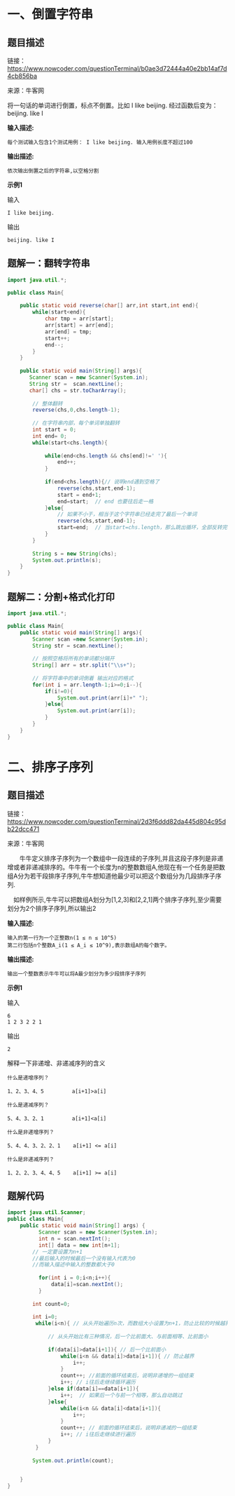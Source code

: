 



# 一、倒置字符串



## 题目描述



链接：https://www.nowcoder.com/questionTerminal/b0ae3d72444a40e2bb14af7d4cb856ba



来源：牛客网



 将一句话的单词进行倒置，标点不倒置。比如 I like beijing. 经过函数后变为：beijing. like I 



**输入描述:**

```
每个测试输入包含1个测试用例： I like beijing. 输入用例长度不超过100
```



**输出描述:**

```
依次输出倒置之后的字符串,以空格分割
```



**示例1**



输入

```
I like beijing.
```



输出

```
beijing. like I
```



## 题解一：翻转字符串



```java
import java.util.*;

public class Main{
    
    public static void reverse(char[] arr,int start,int end){
        while(start<end){
            char tmp = arr[start];
            arr[start] = arr[end];
            arr[end] = tmp;    
            start++;
            end--;
        }
    }
    
    public static void main(String[] args){
       Scanner scan = new Scanner(System.in);
       String str =  scan.nextLine();
       char[] chs = str.toCharArray();
        
        // 整体翻转
        reverse(chs,0,chs.length-1);
        
        // 在字符串内部，每个单词单独翻转
        int start = 0;
        int end= 0;
        while(start<chs.length){
            
            while(end<chs.length && chs[end]!=' '){
                end++;
            }
            
            if(end<chs.length){// 说明end遇到空格了
                reverse(chs,start,end-1);
                start = end+1;
                end=start;  // end 也要往后走一格
            }else{
                // 如果不小于，相当于这个字符串已经走完了最后一个单词
                reverse(chs,start,end-1);
                start=end;  // 当start=chs.length，那么跳出循环，全部反转完毕
            }
        }
        
        String s = new String(chs);
        System.out.println(s);
    }
}
```



## 题解二：分割+格式化打印



```java
import java.util.*;

public class Main{
    public static void main(String[] args){
        Scanner scan =new Scanner(System.in);
        String str = scan.nextLine();
        
        // 按照空格将所有的单词都分隔开
        String[] arr = str.split("\\s+");
        
        // 将字符串中的单词倒着 输出对应的格式
        for(int i = arr.length-1;i>=0;i--){
            if(i!=0){
                System.out.print(arr[i]+" ");
            }else{
                System.out.print(arr[i]);
            }
        }
    }
}
```



# 二、排序子序列



## 题目描述



链接：https://www.nowcoder.com/questionTerminal/2d3f6ddd82da445d804c95db22dcc471

来源：牛客网



&emsp;&emsp;牛牛定义排序子序列为一个数组中一段连续的子序列,并且这段子序列是非递增或者非递减排序的。牛牛有一个长度为n的整数数组A,他现在有一个任务是把数组A分为若干段排序子序列,牛牛想知道他最少可以把这个数组分为几段排序子序列.



&emsp;如样例所示,牛牛可以把数组A划分为[1,2,3]和[2,2,1]两个排序子序列,至少需要划分为2个排序子序列,所以输出2 



**输入描述:**



```
输入的第一行为一个正整数n(1 ≤ n ≤ 10^5)
第二行包括n个整数A_i(1 ≤ A_i ≤ 10^9),表示数组A的每个数字。
```



**输出描述:**



```
输出一个整数表示牛牛可以将A最少划分为多少段排序子序列
```



**示例1**



输入

```
6
1 2 3 2 2 1
```

输出

```
2
```



解释一下非递增、非递减序列的含义



```
什么是递增序列？

1、2、3、4、5         a[i+1]>a[i]

什么是递减序列？

5、4、3、2、1         a[i+1]<a[i]

什么是非递增序列？

5、4、4、3、2、2、1    a[i+1] <= a[i]

什么是非递减序列？

1、2、2、3、4、4、5    a[i+1] >= a[i]

```





## 题解代码



```java
import java.util.Scanner;
public class Main{
	public static void main(String[] args) {
          Scanner scan = new Scanner(System.in);
          int n = scan.nextInt();
          int[] data = new int[n+1]; 
        // 一定要设置为n+1
        //最后输入的时候最后一个没有输入代表为0
        //而输入描述中输入的整数都大于0
          
          for(int i = 0;i<n;i++){
              data[i]=scan.nextInt();
          }
        
        int count=0;
        
        int i=0;
         while(i<n){ // 从头开始遍历n次，而数组大小设置为n+1，防止比较的时候越界
             
             // 从头开始比有三种情况，后一个比前面大、与前面相等、比前面小
             
             if(data[i]>data[i+1]){ // 后一个比前面小 
                 while(i<n && data[i]>data[i+1]){ // 防止越界
                     i++;
                 }
                 count++; //前面的循环结束后，说明非递增的一组结束
                 i++; // i往后走继续循环遍历
             }else if(data[i]==data[i+1]){
                 i++;  // 如果后一个与前一个相等，那么自动跳过
             }else{
                 while(i<n && data[i]<data[i+1]){ 
                     i++;
                 }
                 count++; // 前面的循环结束后，说明非递减的一组结束
                 i++; // i往后走继续进行遍历
             }
         }
        
        System.out.println(count);

  
    }
}
```

